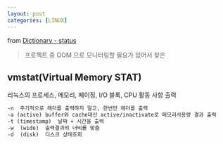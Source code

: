 ```yaml
---
layout: post
categories: [LINUX]
---
```

from [Dictionary - status](https://github.com/newkayak12/Dictionary/blob/master/linux/Status.md)
> 프로젝트 중 OOM 으로 모니터링할 필요가 있어서 찾은 


## vmstat(Virtual Memory STAT)
리눅스의 프로세스, 메모리, 페이징, I/O 블록, CPU 활동 사항 출력
```dockerfile
-n	주기적으로 헤더를 출력하지 말고, 한번만 헤더를 출력
-a (active)	buffer와 cache대신 active/inactivate로 메모리사용량 결과 출력
-t (timestamp)	날짜 + 시간을 출력
-w  (wide)	출력결과의 너비를 맞춤
-d  (disk)	디스크 상태조회
```
